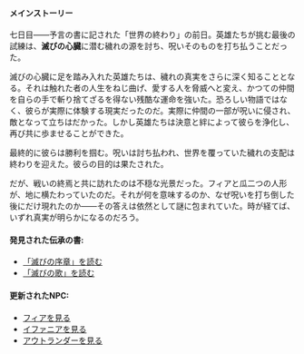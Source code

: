 <!-- title: 伝承の要約 -->
<!-- status: なし -->

#### メインストーリー

七日目――予言の書に記された「世界の終わり」の前日。英雄たちが挑む最後の試練は、**滅びの心臓**に潜む穢れの源を討ち、呪いそのものを打ち払うことだった。

滅びの心臓に足を踏み入れた英雄たちは、穢れの真実をさらに深く知ることとなる。それは触れた者の人生をねじ曲げ、愛する人を脅威へと変え、かつての仲間を自らの手で斬り捨てざるを得ない残酷な運命を強いた。恐ろしい物語ではなく、彼らが実際に体験する現実だったのだ。実際に仲間の一部が呪いに侵され、敵となって立ちはだかった。しかし英雄たちは決意と絆によって彼らを浄化し、再び共に歩ませることができた。

最終的に彼らは勝利を掴む。呪いは討ち払われ、世界を覆っていた穢れの支配は終わりを迎えた。彼らの目的は果たされた。

だが、戦いの終焉と共に訪れたのは不穏な光景だった。フィアと瓜二つの人形が、地に横たわっていたのだ。それが何を意味するのか、なぜ呪いを打ち倒した後にだけ現れたのか――その答えは依然として謎に包まれていた。時が経てば、いずれ真実が明らかになるのだろう。

#### 発見された伝承の書:

- [「滅びの序章」を読む](#text:prelude-of-ruin)
- [「滅びの歌」を読む](#text:song-of-ruin)

#### 更新されたNPC:

- [フィアを見る](#node:fia)
- [イファニアを見る](#node:iphania)
- [アウトランダーを見る](#node:outlander)
